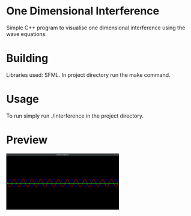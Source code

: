 # One Dimensional Interference
Simple C++ program to visualise one dimensional interference using the wave equations.

# Building

Libraries used: SFML.
In project directory run the make command.

# Usage

To run simply run ./interference in the project directory.

# Preview
<img src="output.png" width=300 height=150>
